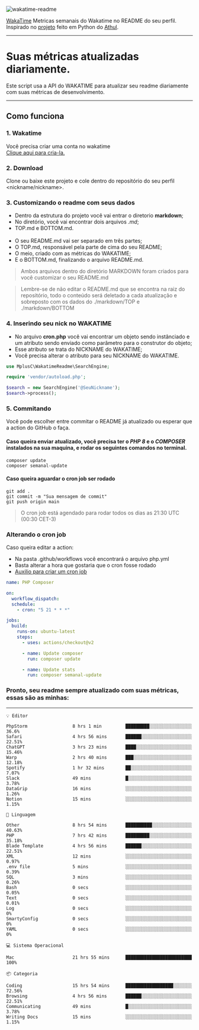 ![wakatime-readme](https://socialify.git.ci/bymatheus/wakatime-readme/image?description=1&descriptionEditable=M%C3%A9tricas%20semanais%20do%20Wakatime%20no%20seu%20README%20de%20perfil.&font=KoHo&forks=1&language=1&owner=1&pattern=Signal&stargazers=1&theme=Dark)

[WakaTime](https://wakatime.com) Metricas semanais do Wakatime no README do seu perfil. <br>
Inspirado no [projeto](https://github.com/athul/waka-readme) feito em Python do [Athul](https://github.com/athul).
___

# Suas métricas atualizadas diariamente.
Este script usa a API do WAKATIME para atualizar seu readme diariamente com suas métricas de desenvolvimento.

___

## Como funciona

### 1. Wakatime
Você precisa criar uma conta no wakatime <br>
[Clique aqui para cria-la.](https://wakatime.com) 

### 2. Download
Clone ou baixe este projeto e cole dentro do repositório do seu perfil <nickname/nickname>.

### 3. Customizando o readme com seus dados
- Dentro da estrutura do projeto você vai entrar o diretorio **markdown**;  
- No diretório, você vai encontrar dois arquivos *.md*;
- TOP.md e BOTTOM.md.
<br><br>
- O seu README.md vai ser separado em três partes; 
- O TOP.md, responsável pela parte de cima do seu README;
- O meio, criado com as métricas do WAKATIME;
- E o BOTTOM.md, finalizando o arquivo README.md.<br>

> Ambos arquivos dentro do diretório MARKDOWN foram criados para você customizar o seu README.md

> Lembre-se de não editar o README.md que se encontra na raiz do repositório, todo o conteúdo será deletado a cada atualização e sobreposto com os dados do ./markdown/TOP e ./markdown/BOTTOM

### 4. Inserindo seu nick no WAKATIME
- No arquivo **cron.php** você vai encontrar um objeto sendo instânciado e um atributo sendo enviado como parâmetro para o construtor do objeto;
- Esse atributo se trata do NICKNAME do WAKATIME;
- Você precisa alterar o atributo para seu NICKNAME do WAKATIME.

```php
use MplusC\WakatimeReadme\SearchEngine;

require 'vendor/autoload.php';

$search = new SearchEngine('@SeuNickname');
$search->process();
```

### 5. Commitando
Você pode escolher entre commitar o README já atualizado ou esperar que a action do GitHub o faça. <br>

#### Caso queira enviar atualizado, você precisa ter o *PHP 8* e o *COMPOSER* instalados na sua maquina, e rodar os seguintes comandos no terminal.
```composer
composer update
composer semanal-update 
```

#### Caso queira aguardar o cron job ser rodado 
```git 
git add .
git commit -m "Sua mensagem de commit"
git push origin main
```

>O cron job está agendado para rodar todos os dias as 21:30 UTC (00:30 CET-3) 

### Alterando o cron job
Caso queira editar a action:

- Na pasta .github/workflows você encontrará o arquivo php.yml
- Basta alterar a hora que gostaria que o cron fosse rodado
- [Auxilio para criar um cron job](https://crontab.guru)

```yml
name: PHP Composer

on:
  workflow_dispatch:
  schedule:
    - cron: "5 21 * * *"

jobs:
  build:
    runs-on: ubuntu-latest
    steps:
      - uses: actions/checkout@v2

      - name: Update composer
        run: composer update

      - name: Update stats
        run: composer semanal-update
```

### Pronto, seu readme sempre atualizado com suas métricas, essas são as minhas:

___
```text
💡 Editor

PhpStorm                 8 hrs 1 min         █████████░░░░░░░░░░░░░░░░      36.6%
Safari                   4 hrs 56 mins       ██████░░░░░░░░░░░░░░░░░░░     22.51%
ChatGPT                  3 hrs 23 mins       ████░░░░░░░░░░░░░░░░░░░░░     15.46%
Warp                     2 hrs 40 mins       ███░░░░░░░░░░░░░░░░░░░░░░     12.18%
Spotify                  1 hr 32 mins        ██░░░░░░░░░░░░░░░░░░░░░░░      7.07%
Slack                    49 mins             █░░░░░░░░░░░░░░░░░░░░░░░░      3.78%
DataGrip                 16 mins             ░░░░░░░░░░░░░░░░░░░░░░░░░      1.26%
Notion                   15 mins             ░░░░░░░░░░░░░░░░░░░░░░░░░      1.15%
```
```text
💬 Linguagem

Other                    8 hrs 54 mins       ██████████░░░░░░░░░░░░░░░     40.63%
PHP                      7 hrs 42 mins       █████████░░░░░░░░░░░░░░░░     35.18%
Blade Template           4 hrs 56 mins       ██████░░░░░░░░░░░░░░░░░░░     22.51%
XML                      12 mins             ░░░░░░░░░░░░░░░░░░░░░░░░░      0.97%
.env file                5 mins              ░░░░░░░░░░░░░░░░░░░░░░░░░      0.39%
SQL                      3 mins              ░░░░░░░░░░░░░░░░░░░░░░░░░      0.26%
Bash                     0 secs              ░░░░░░░░░░░░░░░░░░░░░░░░░      0.05%
Text                     0 secs              ░░░░░░░░░░░░░░░░░░░░░░░░░      0.01%
Log                      0 secs              ░░░░░░░░░░░░░░░░░░░░░░░░░         0%
SmartyConfig             0 secs              ░░░░░░░░░░░░░░░░░░░░░░░░░         0%
YAML                     0 secs              ░░░░░░░░░░░░░░░░░░░░░░░░░         0%
```
```text
💻 Sistema Operacional

Mac                      21 hrs 55 mins      █████████████████████████       100%
```
```text
📦 Categoria

Coding                   15 hrs 54 mins      ██████████████████░░░░░░░     72.56%
Browsing                 4 hrs 56 mins       ██████░░░░░░░░░░░░░░░░░░░     22.51%
Communicating            49 mins             █░░░░░░░░░░░░░░░░░░░░░░░░      3.78%
Writing Docs             15 mins             ░░░░░░░░░░░░░░░░░░░░░░░░░      1.15%
```
